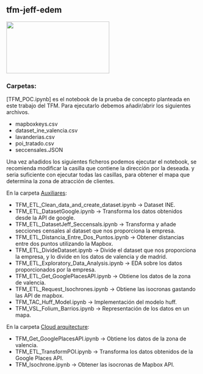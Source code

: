 ## tfm-jeff-edem
<img align="center" width="270" height="136" src="http://www.gepacv.org/wp-content/uploads/2017/01/EDEM-Logo--540x272.png">

### Carpetas:

[TFM_POC.ipynb] es el notebook de la prueba de concepto planteada en este trabajo del TFM.
Para ejecutarlo debemos añadir/abrir los siguientes archivos.
+ mapboxkeys.csv
+ dataset_ine_valencia.csv
+ lavanderias.csv
+ poi_tratado.csv
+ seccensales.JSON

Una vez añadidos los siguientes ficheros podemos ejecutar el notebook, se recomienda modificar la casilla que contiene la dirección por la deseada. y seria suficiente con ejecutar todas las casillas, para obtener el mapa que determina la zona de atracción de clientes.



En la carpeta [Auxiliares](/Auxiliares):
+ TFM_ETL_Clean_data_and_create_dataset.ipynb -> Dataset INE.
+ TFM_ETL_DatasetGoogle.ipynb -> Transforma los datos obtenidos desde la API de google.
+ TFM_ETL_DatasetJeff_Seccensals.ipynb -> Transforma y añade secciones censales al dataset que nos proporciona la empresa.
+ TFM_ETL_Distancia_Entre_Dos_Puntos.ipynb -> Obtener distancias entre dos puntos utilizando la Mapbox.
+ TFM_ETL_DivideDataset.ipynb -> Divide el dataset que nos proporciona la empresa, y lo divide en los datos de valencia y de madrid.
+ TFM_ETL_Exploratory_Data_Analysis.ipynb -> EDA sobre los datos proporcionados por la empresa.
+ TFM_ETL_Get_GooglePlacesAPI.ipynb -> Obtiene los datos de la zona de valencia.
+ TFM_ETL_Request_Isochrones.ipynb -> Obtiene las isocronas gastando las API de mapbox.
+ TFM_TAC_Huff_Model.ipynb -> Implementación del modelo huff.
+ TFM_VSL_Folium_Barrios.ipynb -> Representación de los datos en un mapa.


En la carpeta [Cloud arquitecture](/Cloud_arquitecture):
+ TFM_Get_GooglePlacesAPI.ipynb -> Obtiene los datos de la zona de valencia.
+ TFM_ETL_TransformPOI.ipynb -> Transforma los datos obtenidos de la Google Places API.
+ TFM_Isochrone.ipynb -> Obtener las isocronas de Mapbox API.



